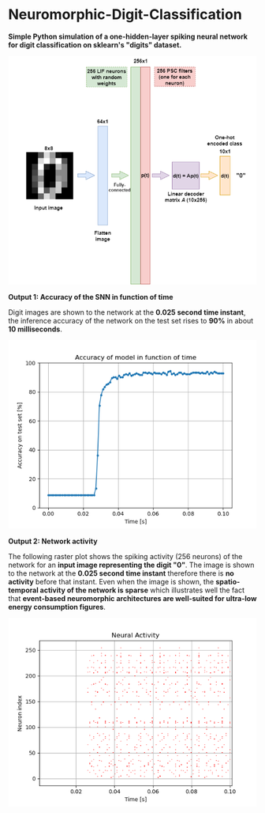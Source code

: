 # Neuromorphic-Digit-Classification
 **Simple Python simulation of a one-hidden-layer spiking neural network for digit classification on sklearn's "digits" dataset.**
 
![Alt text](Network_topo.png?raw=true "SNN topology") 

**Output 1: Accuracy of the SNN in function of time**

Digit images are shown to the network at the **0.025 second time instant**, the inference accuracy of the network on the test set rises to **90%** in about **10 milliseconds**.

![Alt text](Accuracy_evo.png?raw=true "Accuracy of the model in function of time")

**Output 2: Network activity**

The following raster plot shows the spiking activity (256 neurons) of the network for an **input image representing the digit "0"**. The image is shown to the network at the **0.025 second time instant** therefore there is **no activity** before that instant. Even when the image is shown, the **spatio-temporal activity of the network is sparse** which illustrates well the fact that **event-based neuromorphic architectures are well-suited for ultra-low energy consumption figures**.

![Alt text](neural_act.png?raw=true "Network activity")
